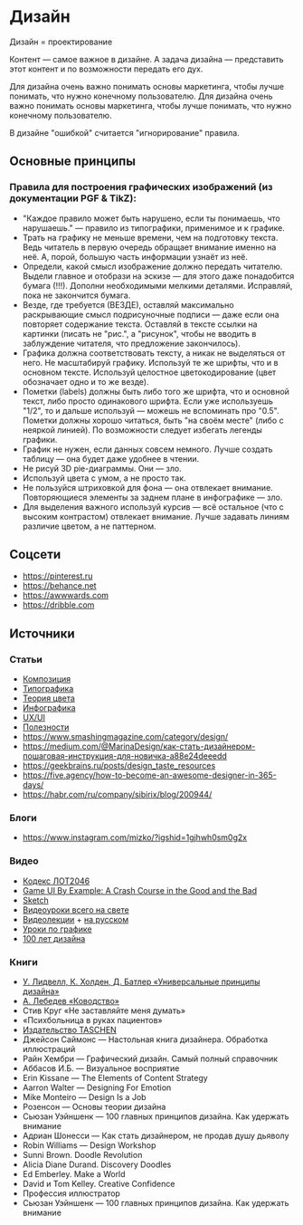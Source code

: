 # Дизайн

Дизайн = проектирование

Контент — самое важное в дизайне.
А задача дизайна — представить этот контент и по возможности передать его дух.

Для дизайна очень важно понимать основы маркетинга, чтобы лучше понимать, что нужно конечному пользователю. Для дизайна очень важно понимать основы маркетинга, чтобы лучше понимать, что нужно конечному пользователю.

В дизайне "ошибкой" считается "игнорирование" правила.

## Основные принципы

### Правила для построения графических изображений (из документации PGF & TikZ):
- "Каждое правило может быть нарушено, если ты понимаешь, что нарушаешь." — правило из типографики, применимое и к графике.
- Трать на графику не меньше времени, чем на подготовку текста. Ведь читатель в первую очередь обращает внимание именно на неё. А, порой, большую часть информации узнаёт из неё.
- Определи, какой смысл изображение должно передать читателю. Выдели главное и отобрази на эскизе — для этого даже понадобится бумага (!!!). Дополни необходимыми мелкими деталями. Исправляй, пока не закончится бумага.
- Везде, где требуется (ВЕЗДЕ), оставляй максимально раскрывающие смысл подрисуночные подписи — даже если она повторяет содержание текста. Оставляй в тексте ссылки на картинки (писать не "рис.", а "рисунок", чтобы не вводить в заблуждение читателя, что предложение закончилось).
- Графика должна соответствовать тексту, а никак не выделяться от него. Не масштабируй графику. Используй те же шрифты, что и в основном тексте. Используй целостное цветокодирование (цвет обозначает одно и то же везде).
- Пометки (labels) должны быть либо того же шрифта, что и основной текст, либо просто одинакового шрифта. Если уже используешь "1/2", то  и дальше используй — можешь не вспоминать про "0.5". Пометки должны хорошо читаться, быть "на своём месте" (либо с неяркой линией). По возможности следует избегать легенды графики.
- График не нужен, если данных совсем немного. Лучше создать таблицу — она будет даже удобнее в чтении.
- Не рисуй 3D pie-диаграммы. Они — зло.
- Используй цвета с умом, а не просто так.
- Не пользуйся штриховкой для фона — она отвлекает внимание. Повторяющиеся элементы за заднем плане в инфографике — зло.
- Для выделения важного используй курсив — всё остальное (что с высоким контрастом) отвлекает внимание. Лучше задавать линиям различие цветом, а не паттерном.

## Соцсети
- https://pinterest.ru
- https://behance.net
- https://awwwards.com
- https://dribble.com


## Источники

### Статьи
- [Композиция](https://github.com/polyakovin/articles/blob/master/design/layout.md)
- [Типографика](https://github.com/polyakovin/articles/blob/master/design/typography.md)
- [Теория цвета](https://github.com/polyakovin/articles/blob/master/design/color.md)
- [Инфографика](https://github.com/polyakovin/articles/blob/master/design/infographic.md)
- [UX/UI](https://github.com/polyakovin/articles/blob/master/design/ux-ui.md)
- [Полезности](https://github.com/polyakovin/articles/blob/master/design/stuff.md)
- https://www.smashingmagazine.com/category/design/
- https://medium.com/@MarinaDesign/как-стать-дизайнером-пошаговая-инструкция-для-новичка-a88e24deeedd
- https://geekbrains.ru/posts/design_taste_resources
- https://five.agency/how-to-become-an-awesome-designer-in-365-days/
- https://habr.com/ru/company/sibirix/blog/200944/

### Блоги
- https://www.instagram.com/mizko/?igshid=1gjhwh0sm0g2x

### Видео
- [Кодекс ЛОТ2046](https://youtu.be/CKBA-ABD1Fw)
- [Game UI By Example: A Crash Course in the Good and the Bad](https://gamedevelopment.tutsplus.com/tutorials/game-ui-by-example-a-crash-course-in-the-good-and-the-bad--gamedev-3943)
- [Sketch](https://www.youtube.com/playlist?list=PLIU76b8Cjem7Io2D-ROhrdmr42Cpg5Pzx)
- [Видеоуроки всего на свете](https://www.skillshare.com)
- [Видеолекции](https://uideo.net/) + [на русском](https://uideo.ru/)
- [Уроки по графике](http://design.tutsplus.com/)
- [100 лет дизайна](https://www.youtube.com/watch?v=yj_0WVscjrU)

### Книги
- [У. Лидвелл, К. Холден, Д. Батлер «Универсальные принципы дизайна»](https://www.ozon.ru/context/detail/id/6722011/)
- [А. Лебедев «Ководство»](https://www.artlebedev.ru/kovodstvo/sections/)
- Стив Круг «Не заставляйте меня думать»
- «Психбольница в руках пациентов»
- [Издательство TASCHEN](https://www.taschen.com/)
- Джейсон Саймонс — Настольная книга дизайнера. Обработка иллюстраций
- Райн Хембри — Графический дизайн. Самый полный справочник
- Аббасов И.Б. — Визуальное восприятие
- Erin Kissane — The Elements of Content Strategy
- Aarron Walter — Designing For Emotion
- Mike Monteiro — Design Is a Job
- Розенсон — Основы теории дизайна
- Сьюзан Уэйншенк — 100 главных принципов дизайна. Как удержать внимание
- Адриан Шонесси — Как стать дизайнером, не продав душу дьяволу
- Robin Williams — Design Workshop
- Sunni Brown. Doodle Revolution
- Alicia Diane Durand. Discovery Doodles
- Ed Emberley. Make a World
- David и Tom Kelley. Creative Confidence
- Профессия иллюстратор
- Сьюзан Уэйншенк — 100 главных принципов дизайна. Как удержать внимание

